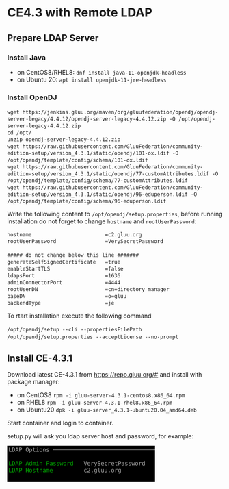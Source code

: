 # CE4.3 with Remote LDAP

## Prepare LDAP Server
### Install Java

 - on CentOS8/RHEL8:
  `dnf install java-11-openjdk-headless`
 - on Ubuntu 20:
  `apt install openjdk-11-jre-headless`

### Install OpenDJ
```
wget https://jenkins.gluu.org/maven/org/gluufederation/opendj/opendj-server-legacy/4.4.12/opendj-server-legacy-4.4.12.zip -O /opt/opendj-server-legacy-4.4.12.zip
cd /opt/
unzip opendj-server-legacy-4.4.12.zip
wget https://raw.githubusercontent.com/GluuFederation/community-edition-setup/version_4.3.1/static/opendj/101-ox.ldif -O /opt/opendj/template/config/schema/101-ox.ldif
wget https://raw.githubusercontent.com/GluuFederation/community-edition-setup/version_4.3.1/static/opendj/77-customAttributes.ldif -O /opt/opendj/template/config/schema/77-customAttributes.ldif
wget https://raw.githubusercontent.com/GluuFederation/community-edition-setup/version_4.3.1/static/opendj/96-eduperson.ldif -O /opt/opendj/template/config/schema/96-eduperson.ldif
```

Write the following content to `/opt/opendj/setup.properties`, before running installation do not forget to change `hostname` and `rootUserPassword`:


```
hostname                        =c2.gluu.org
rootUserPassword                =VerySecretPassword

##### do not change below this line #######
generateSelfSignedCertificate   =true
enableStartTLS                  =false
ldapsPort                       =1636
adminConnectorPort              =4444
rootUserDN                      =cn=directory manager
baseDN                          =o=gluu
backendType                     =je
```

To rtart installation execute the following command

`/opt/opendj/setup --cli --propertiesFilePath /opt/opendj/setup.properties --acceptLicense --no-prompt`

## Install CE-4.3.1
Download latest CE-4.3.1 from https://repo.gluu.org/# and install with package manager:

- on CentOS8
  `rpm -i gluu-server-4.3.1-centos8.x86_64.rpm`
- on RHEL8
  `rpm -i gluu-server-4.3.1-rhel8.x86_64.rpm`
- on Ubuntu20
  `dpk -i gluu-server_4.3.1~ubuntu20.04_amd64.deb`

 Start container and login to container.

 setup.py will ask you ldap server host and password, for example:

![Gluu CE Remote LDAP Options](remote_ldap_options.png)
